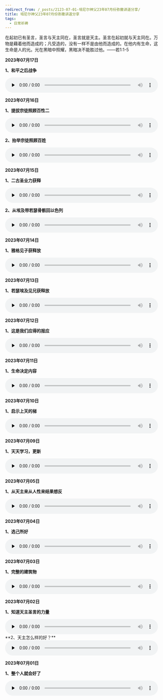 ```yaml
---
redirect_from: /_posts/2123-07-01-培尼尔神父23年07月份弥撒讲道分享/
title: 培尼尔神父23年07月份弥撒讲道分享
tags:
  - 日常祈祷
---
```


在起初已有圣言，圣言与天主同在，圣言就是天主。圣言在起初就与天主同在。万物是藉着他而造成的；凡受造的，没有一样不是由他而造成的。在他内有生命，这生命是人的光。光在黑暗中照耀，黑暗决不能胜过他。——若1:1-5

**2023年07月17日**

**1、和平之后战争**

<audio id="audio" style="width: 100%;height:50px;" controls="controls" preload="none">
      <source id="mp3" src="/2023.07/audio/230717zhanzheng.mp3">
</audio>

**2023年07月16日**

**1、提拔宗徒照顾百性二**

<audio id="audio" style="width: 100%;height:50px;" controls="controls" preload="none">
      <source id="mp3" src="/2023.07/audio/230716baixingB.mp3">
</audio>

**2、抬举宗徒照顾百姓**

<audio id="audio" style="width: 100%;height:50px;" controls="controls" preload="none">
      <source id="mp3" src="/2023.07/audio/230716baixing.mp3">
</audio>

**2023年07月15日**

**1、二古圣业力获释**

<audio id="audio" style="width: 100%;height:50px;" controls="controls" preload="none">
      <source id="mp3" src="/2023.07/audio/230715gu.mp3">
</audio>

**2、从埃及带若瑟骨骸回以色列**

<audio id="audio" style="width: 100%;height:50px;" controls="controls" preload="none">
      <source id="mp3" src="/2023.07/audio/230715yiselie.mp3">
</audio>

**2023年07月14日**

**1、雅格见子获释放**

<audio id="audio" style="width: 100%;height:50px;" controls="controls" preload="none">
      <source id="mp3" src="/2023.07/audio/230714yage.mp3">
</audio>

**2023年07月13日**

**1、若瑟埃及见兄获释放**

<audio id="audio" style="width: 100%;height:50px;" controls="controls" preload="none">
      <source id="mp3" src="/2023.07/audio/230713ruose.mp3">
</audio>

**2023年07月12日**

**1、这是我们应得的报应**

<audio id="audio" style="width: 100%;height:50px;" controls="controls" preload="none">
      <source id="mp3" src="/2023.07/audio/230712baoying.mp3">
</audio>

**2023年07月11日**

**1、生命决定内容**

<audio id="audio" style="width: 100%;height:50px;" controls="controls" preload="none">
      <source id="mp3" src="/2023.07/audio/230711shengming.mp3">
</audio>

**2023年07月10日**

**1、启示上天的梯**

<audio id="audio" style="width: 100%;height:50px;" controls="controls" preload="none">
      <source id="mp3" src="/2023.07/audio/230710qishi.mp3">
</audio>

**2023年07月09日**

**1、天天学习，更新**

<audio id="audio" style="width: 100%;height:50px;" controls="controls" preload="none">
      <source id="mp3" src="/2023.07/audio/230709xuexi.mp3">
</audio>

**2023年07月05日**

**1、从天主来从人性来结果想反**

<audio id="audio" style="width: 100%;height:50px;" controls="controls" preload="none">
      <source id="mp3" src="/2023.07/audio/230705renxing.mp3">
</audio>

**2023年07月04日**

**1、选己所好**

<audio id="audio" style="width: 100%;height:50px;" controls="controls" preload="none">
      <source id="mp3" src="/2023.07/audio/230704xuan.mp3">
</audio>

**2023年07月03日**

**1、完整的建筑物**

<audio id="audio" style="width: 100%;height:50px;" controls="controls" preload="none">
      <source id="mp3" src="/2023.07/audio/230703wan.mp3">
</audio>

**2023年07月02日**

**1、知道天主圣言的力量**

<audio id="audio" style="width: 100%;height:50px;" controls="controls" preload="none">
      <source id="mp3" src="/2023.07/audio/230702shengyan.mp3">
</audio>
**2、天主怎么样的好？**

<audio id="audio" style="width: 100%;height:50px;" controls="controls" preload="none">
      <source id="mp3" src="/2023.07/audio/230702tianzhu.mp3">
</audio>

**2023年07月01日**

**1、整个人就会好了**

<audio id="audio" style="width: 100%;height:50px;" controls="controls" preload="none">
      <source id="mp3" src="/2023.07/audio/230701zhengge.mp3">
</audio>

